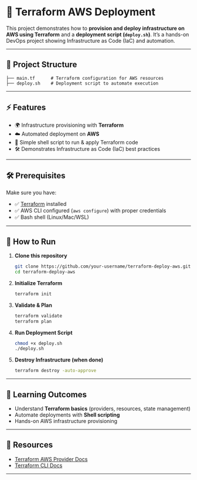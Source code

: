 # 🚀 Terraform AWS Deployment

This project demonstrates how to **provision and deploy infrastructure on AWS using Terraform** and a **deployment script (`deploy.sh`)**.
It’s a hands-on DevOps project showing Infrastructure as Code (IaC) and automation.

---

## 📂 Project Structure

```
├── main.tf      # Terraform configuration for AWS resources  
├── deploy.sh    # Deployment script to automate execution  
```

---

## ⚡ Features

* 🌍 Infrastructure provisioning with **Terraform**
* ☁️ Automated deployment on **AWS**
* 📜 Simple shell script to run & apply Terraform code
* 🛠️ Demonstrates Infrastructure as Code (IaC) best practices

---

## 🛠️ Prerequisites

Make sure you have:

* ✅ [Terraform](https://developer.hashicorp.com/terraform/downloads) installed
* ✅ AWS CLI configured (`aws configure`) with proper credentials
* ✅ Bash shell (Linux/Mac/WSL)

---

## 🚀 How to Run

1. **Clone this repository**

   ```bash
   git clone https://github.com/your-username/terraform-deploy-aws.git
   cd terraform-deploy-aws
   ```

2. **Initialize Terraform**

   ```bash
   terraform init
   ```

3. **Validate & Plan**

   ```bash
   terraform validate
   terraform plan
   ```

4. **Run Deployment Script**

   ```bash
   chmod +x deploy.sh
   ./deploy.sh
   ```

5. **Destroy Infrastructure (when done)**

   ```bash
   terraform destroy -auto-approve
   ```

---

## 📌 Learning Outcomes

* Understand **Terraform basics** (providers, resources, state management)
* Automate deployments with **Shell scripting**
* Hands-on AWS infrastructure provisioning

---

## 🔗 Resources

* [Terraform AWS Provider Docs](https://registry.terraform.io/providers/hashicorp/aws/latest/docs)
* [Terraform CLI Docs](https://developer.hashicorp.com/terraform/cli)

---
